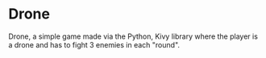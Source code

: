 # Drone
Drone, a simple game made via the Python, Kivy library where the player is a drone and has to fight 3 enemies in each "round".
